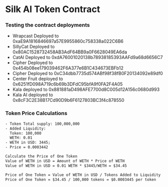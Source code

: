 # Silk AI Token Contract

### Testing the contract deployments

- Wrapcast Deployed to 0xaE9A1816846697a57E9955860c758338a022C6B6
- SillyCat Deployed to 0x80AC1528732458AB3AdF64BB9a0F6628049EA6da
- CatAI Deployed to 0xdA76001020138b78938185393AAFd9a68d6656C7
- Cipher Deployed to 0x454b08ee179039462F6A377e6B1C434673EBFb12
- Cipher Deployed to 0xC34dbb7735d574ABf98f38fB0F20134092e89df0
- Center Fruit deployed to 0x6251fD098A719c6b69b3DFdC95bfA9f0FA2F4A05
- Kala deployed to 0x881881aD498AFE7700d8C005d12A156c0680d993
- Kala AI deployed to 0x8cF3C2E38B17Cd90D9b6F6127803BC3f4c878550

### Token Price Calculations

```txt
- Token Total supply: 100,000,000
- Added Liquidity:
  Token: 100,000
  WETH: 0.01
- WETH in USD: 3445;
- Price = 0.0003442

Calculate the Price of One Token
Value of WETH in USD = Amount of WETH * Price of WETH
Value of WETH in USD = 0.01 WETH * $3445/WETH = $34.45

Price of One Token = Value of WETH in USD / Tokens Added to Liquidity
Price of One Token = $34.45 / 100,000 tokens = $0.0003445 per token
```
